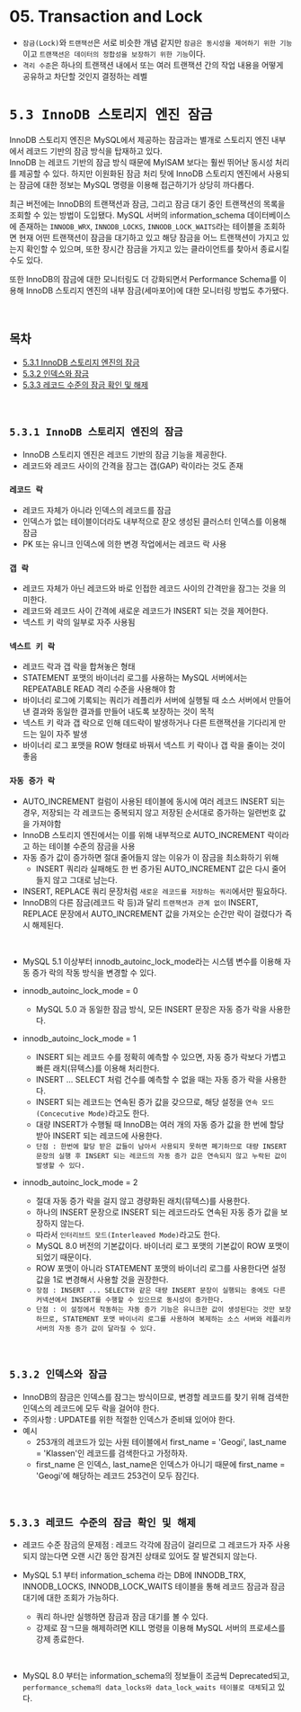 # 05. Transaction and Lock

- `잠금(Lock)`와 `트랜잭션`은 서로 비슷한 개념 같지만 `잠금은 동시성을 제어하기 위한 기능`이고 `트랜잭션은 데이터의 정합성을 보장하기 위한 기능`이다.  
- `격리 수준`은 하나의 트랜잭션 내에서 또는 여러 트랜잭션 간의 작업 내용을 어떻게 공유하고 차단할 것인지 결정하는 레벨

# **`5.3 InnoDB 스토리지 엔진 잠금`**
InnoDB 스토리지 엔진은 MySQL에서 제공하는 잠금과는 별개로 스토리지 엔진 내부에서 레코드 기반의 잠금 방식을 탑재하고 있다.  
InnoDB 는 레코드 기반의 잠금 방식 때문에 MyISAM 보다는 훨씬 뛰어난 동시성 처리를 제공할 수 있다. 하지만 이원화된 잠금 처리 탓에 InnoDB 스토리지 엔진에서 사용되는 잠금에 대한 정보는 MySQL 명령을 이용해 접근하기가 상당히 까다롭다.

최근 버전에는 InnoDB의 트랜잭션과 잠금, 그리고 잠금 대기 중인 트랜잭션의 목록을 조회할 수 있는 방법이 도입됐다. MySQL 서버의 information_schema 데이터베이스에 존재하는 `INNODB_WRX`, `INNODB_LOCKS`, `INNODB_LOCK_WAITS`라는 테이블을 조회하면 현재 어떤 트랜잭션이 잠금을 대기하고 있고 해당 잠금을 어느 트랜잭션이 가지고 있는지 확인할 수 있으며, 또한 장시간 잠금을 가지고 있는 클라이언트를 찾아서 종료시킬 수도 있다.

또한 InnoDB의 잠금에 대한 모니터링도 더 강화되면서 Performance Schema를 이용해 InnoDB 스토리지 엔진의 내부 잠금(세마포어)에 대한 모니터링 방법도 추가됐다.

<br/>

## **목차**
- [5.3.1 InnoDB 스토리지 엔진의 잠금](#1)
- [5.3.2 인덱스와 잠금](#2)
- [5.3.3 레코드 수준의 잠금 확인 및 해제](#3)

<br/>

## **`5.3.1 InnoDB 스토리지 엔진의 잠금`**<a id="1"></a>
- InnoDB 스토리지 엔진은 레코드 기반의 잠금 기능을 제공한다.
- 레코드와 레코드 사이의 간격을 잠그는 갭(GAP) 락이라는 것도 존재

### `레코드 락`
- 레코드 자체가 아니라 인덱스의 레코드를 잠금
- 인덱스가 없는 테이블이더라도 내부적으로 잗오 생성된 클러스터 인덱스를 이용해 잠금
- PK 또는 유니크 인덱스에 의한 변경 작업에서는 레코드 락 사용

### `갭 락`
- 레코드 자체가 아닌 레코드와 바로 인접한 레코드 사이의 간격만을 잠그는 것을 의미한다.
- 레코드와 레코드 사이 간격에 새로운 레코드가 INSERT 되는 것을 제어한다.
- 넥스트 키 락의 일부로 자주 사용됨

### `넥스트 키 락`
- 레코드 락과 갭 락을 합쳐놓은 형태
- STATEMENT 포맷의 바이너리 로그를 사용하는 MySQL 서버에서는 REPEATABLE READ 격리 수준을 사용해야 함
- 바이너리 로그에 기록되는 쿼리가 레플리카 서버에 실행될 때 소스 서버에서 만들어 낸 결과와 동일한 결과를 만들어 내도록 보장하는 것이 목적
- 넥스트 키 락과 갭 락으로 인해 데드락이 발생하거나 다른 트랜잭션을 기다리게 만드는 일이 자주 발생
- 바이너리 로그 포맷을 ROW 형태로 바꿔서 넥스트 키 락이나 갭 락을 줄이는 것이 좋음

### `자동 증가 락`
- AUTO_INCREMENT 컬럼이 사용된 테이블에 동시에 여러 레코드 INSERT 되는 경우, 저장되는 각 레코드는 중복되지 않고 저장된 순서대로 증가하는 일련번호 값을 가져야함
- InnoDB 스토리지 엔진에서는 이를 위해 내부적으로 AUTO_INCREMENT 락이라고 하는 테이블 수준의 잠금을 사용
- 자동 증가 값이 증가하면 절대 줄어들지 않는 이유가 이 잠금을 최소화하기 위해
    - INSERT 쿼리라 실패해도 한 번 증가된 AUTO_INCREMENT 값은 다시 줄어들지 않고 그대로 남는다.
- INSERT, REPLACE 쿼리 문장처럼 `새로운 레코드를 저장하는 쿼리`에서만 필요하다.
- InnoDB의 다른 잠금(레코드 락 등)과 달리 `트랜잭션과 관계 없이` INSERT, REPLACE 문장에서 AUTO_INCREMENT 값을 가져오는 순간만 락이 걸렸다가 즉시 해제된다.

<br/>

- MySQL 5.1 이상부터 innodb_autoinc_lock_mode라는 시스템 변수를 이용해 자동 증가 락의 작동 방식을 변경할 수 있다.

- innodb_autoinc_lock_mode = 0
    - MySQL 5.0 과 동일한 잠금 방식, 모든 INSERT 문장은 자동 증가 락을 사용한다.
- innodb_autoinc_lock_mode = 1
    - INSERT 되는 레코드 수를 정확히 예측할 수 있으면, 자동 증가 락보다 가볍고 빠른 래치(뮤텍스)를 이용해 처리한다.
    - INSERT ... SELECT 처럼 건수를 예측할 수 없을 때는 자동 증가 락을 사용한다.
    - INSERT 되는 레코드는 연속된 증가 값을 갖으므로, 해당 설정을 `연속 모드(Concecutive Mode)`라고도 한다.
    - 대량 INSERT가 수행될 때 InnoDB는 여러 개의 자동 증가 값을 한 번에 할당 받아 INSERT 되는 레코드에 사용한다.
    - `단점 : 한번에 할당 받은 값들이 남아서 사용되지 못하면 폐기하므로 대량 INSERT 문장의 실행 후 INSERT 되는 레코드의 자동 증가 값은 연속되지 않고 누락된 값이 발생할 수 있다.`
- innodb_autoinc_lock_mode = 2
    - 절대 자동 증가 락을 걸지 않고 경량화된 래치(뮤텍스)를 사용한다.
    - 하나의 INSERT 문장으로 INSERT 되는 레코드라도 연속된 자동 증가 값을 보장하지 않는다.
    - 따라서 `인터리브드 모드(Interleaved Mode)`라고도 한다.
    - MySQL 8.0 버전의 기본값이다. 바이너리 로그 포맷의 기본값이 ROW 포맷이 되었기 때문이다.
    - ROW 포맷이 아니라 STATEMENT 포맷의 바이너리 로그를 사용한다면 설정 값을 1로 변경해서 사용할 것을 권장한다.
    - `장점 : INSERT ... SELECT와 같은 대량 INSERT 문장이 실행되는 중에도 다른 커넥션에서 INSERT를 수행할 수 있으므로 동시성이 증가한다.`
    - `단점 : 이 설정에서 작동하는 자동 증가 기능은 유니크한 값이 생성된다는 것만 보장하므로, STATEMENT 포맷 바이너리 로그를 사용하여 복제하는 소스 서버와 레플리카 서버의 자동 증가 값이 달라질 수 있다.`

<br/>

## **`5.3.2 인덱스와 잠금`**<a id="2"></a>
- InnoDB의 잠금은 인덱스를 잠그는 방식이므로, 변경할 레코드를 찾기 위해 검색한 인덱스의 레코드에 모두 락을 걸어야 한다.
- 주의사항 : UPDATE를 위한 적절한 인덱스가 준비돼 있어야 한다.
- 예시
    - 253개의 레코드가 있는 사원 테이블에서 first_name = 'Geogi', last_name = 'Klassen'인 레코드를 검색한다고 가정하자.
    - first_name 은 인덱스, last_name은 인덱스가 아니기 때문에 first_name = 'Geogi'에 해당하는 레코드 253건이 모두 잠긴다.
<br/>

## **`5.3.3 레코드 수준의 잠금 확인 및 해제`**<a id="3"></a>
- 레코드 수준 잠금의 문제점 : 레코드 각각에 잠금이 걸리므로 그 레코드가 자주 사용되지 않는다면 오랜 시간 동안 잠겨진 상태로 있어도 잘 발견되지 않는다.

- MySQL 5.1 부터 information_schema 라는 DB에 INNODB_TRX, INNODB_LOCKS, INNODB_LOCK_WAITS 테이블을 통해 레코드 잠금과 잠금 대기에 대한 조회가 가능하다.
    - 쿼리 하나만 실행하면 잠금과 잠금 대기를 볼 수 있다.
    - 강제로 잠ㄱ므을 해제하려면 KILL 명령을 이용해 MySQL 서버의 프로세스를 강제 종료한다.

<br/>

- MySQL 8.0 부터는 information_schema의 정보들이 조금씩 Deprecated되고, `performance_schema의 data_locks와 data_lock_waits 테이블로 대체`되고 있다.

